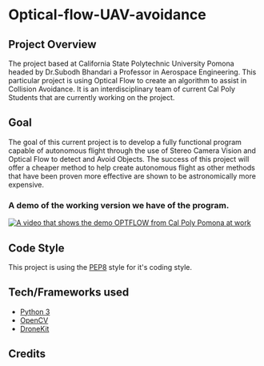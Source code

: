 # Optical-flow-UAV-avoidance

## Project Overview
The project based at California State Polytechnic University Pomona headed by Dr.Subodh Bhandari a Professor in Aerospace Engineering.
This particular project is using Optical Flow to create an algorithm to assist in Collision Avoidance. It is an interdisciplinary team of current 
Cal Poly Students that are currently working on the project.

## Goal
The goal of this current project is to develop a fully functional program capable of autonomous flight through the use of Stereo Camera Vision
and Optical Flow to detect and Avoid Objects. The success of this project will offer a cheaper method to help create autonomous flight as other 
methods that have been proven more effective are shown to be astronomically more expensive.


### A demo of the working version we have of the program.
[![A video that shows the demo OPTFLOW from Cal Poly Pomona at work](http://img.youtube.com/vi/sJlR9mkBTP4/0.jpg)](http://www.youtube.com/watch?v=sJlR9mkBTP4 "Demo of CalPoly OptFlow Program ")


## Code Style
This project is using the [PEP8](https://www.python.org/dev/peps/pep-0008/) style for it's coding style.

## Tech/Frameworks used
- [Python 3](https://www.python.org)
- [OpenCV](https://opencv.org)
- [DroneKit](https://dronekit.io) 

## Credits
